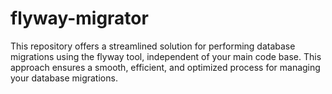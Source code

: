 # flyway-migrator
This repository offers a streamlined solution for performing database migrations using the flyway tool, independent of your main code base. This approach ensures a smooth, efficient, and optimized process for managing your database migrations.
